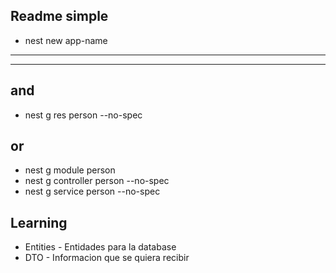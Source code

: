 ## Readme simple

* nest new app-name
---
---

and
---
* nest g res person --no-spec

or
---
- nest g module person
- nest g controller person --no-spec
- nest g service person --no-spec

Learning
---
- Entities - Entidades para la database
- DTO      - Informacion que se quiera recibir